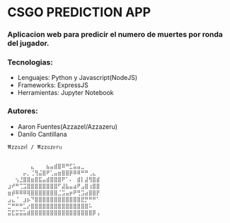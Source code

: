 # CSGO PREDICTION APP

### Aplicacion web para predicir el numero de muertes por ronda del jugador.

### Tecnologias:
* Lenguajes: Python y Javascript(NodeJS)
* Frameworks: ExpressJS
* Herramientas: Jupyter Notebook

### Autores: 
* Aaron Fuentes(Azzazel/Azzazeru)
* Danilo Cantillana

```bash
𝕬zzᥲzᥱᥣ / 𝕬zzᥲzᥱrᥙ

⠀⠀⠀⠀⠀⠀⠀⠀⠀⠀⠀⠀⠀⠀⠀⠀⠀⠀⠀⠀⠀⠀⠀⠀
⠀⠀⠀⠀⠀⠀⣄⠀⠀⠀⣦⣤⣾⣿⠿⠛⣋⣥⣤⣀⠀⠀⠀⠀
⠀⠀⠀⠀⡤⡀⢈⢻⣬⣿⠟⢁⣤⣶⣿⣿⡿⠿⠿⠛⠛⢀⣄⠀
⠀⠀⢢⣘⣿⣿⣶⣿⣯⣤⣾⣿⣿⣿⠟⠁⠄⠀⣾⡇⣼⢻⣿⣾
⣰⠞⠛⢉⣩⣿⣿⣿⣿⣿⣿⣿⣿⠋⣼⣧⣤⣴⠟⣠⣿⢰⣿⣿
⣶⡾⠿⠿⠿⢿⣿⣿⣿⣿⣿⣿⣿⣈⣩⣤⡶⠟⢛⣩⣴⣿⣿⡟
⣠⣄⠈⠀⣰⡦⠙⣿⣿⣿⣿⣿⣿⣿⣿⣿⣿⣿⣿⣟⡛⠛⠛⠁
⣉⠛⠛⠛⣁⡔⣿⣿⣿⣿⣿⣿⣿⣿⣿⣿⣿⣿⣿⣿⣿⠥⠀⠀
⣭⣏⣭⣭⣥⣾⣿⣿⣿⣿⣿⣿⣿⣿⣿⣿⣿⣿⣿⣿⣿⣿⡿⢠
```